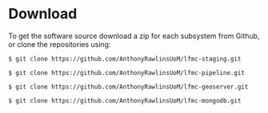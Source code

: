 # Download

To get the software source download a zip for each subsystem from Github, or clone the repositories using:

	$ git clone https://github.com/AnthonyRawlinsUoM/lfmc-staging.git

	$ git clone https://github.com/AnthonyRawlinsUoM/lfmc-pipeline.git

	$ git clone https://github.com/AnthonyRawlinsUoM/lfmc-geoserver.git

	$ git clone https://github.com/AnthonyRawlinsUoM/lfmc-mongodb.git